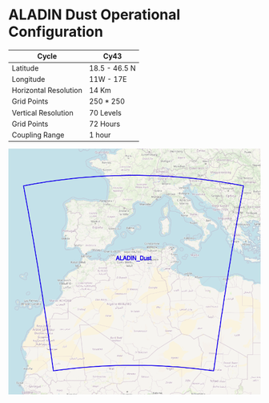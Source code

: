 # ALADIN Dust Operational Configuration

| Cycle                                | Cy43                                                                 |
|----------------------------------------|-----------------------------------------------------------------------------|
| Latitude      | 18.5 - 46.5 N                          |
| Longitude          | 11W - 17E                    |
| Horizontal Resolution        | 14 Km         |
| Grid Points          | 250 * 250 |
| Vertical Resolution          | 70 Levels |
| Grid Points          | 72 Hours |
| Coupling Range          | 1 hour |


![ALADIN Dust Configuration](images/aladin_dust.png)
